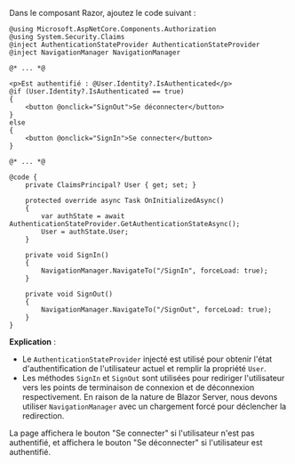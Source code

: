 Dans le composant Razor, ajoutez le code suivant :

```cshtml title="Components/Pages/Index.razor"
@using Microsoft.AspNetCore.Components.Authorization
@using System.Security.Claims
@inject AuthenticationStateProvider AuthenticationStateProvider
@inject NavigationManager NavigationManager

@* ... *@

<p>Est authentifié : @User.Identity?.IsAuthenticated</p>
@if (User.Identity?.IsAuthenticated == true)
{
    <button @onclick="SignOut">Se déconnecter</button>
}
else
{
    <button @onclick="SignIn">Se connecter</button>
}

@* ... *@

@code {
    private ClaimsPrincipal? User { get; set; }

    protected override async Task OnInitializedAsync()
    {
        var authState = await AuthenticationStateProvider.GetAuthenticationStateAsync();
        User = authState.User;
    }

    private void SignIn()
    {
        NavigationManager.NavigateTo("/SignIn", forceLoad: true);
    }

    private void SignOut()
    {
        NavigationManager.NavigateTo("/SignOut", forceLoad: true);
    }
}
```

**Explication** :

- Le `AuthenticationStateProvider` injecté est utilisé pour obtenir l'état d'authentification de l'utilisateur actuel et remplir la propriété `User`.
- Les méthodes `SignIn` et `SignOut` sont utilisées pour rediriger l'utilisateur vers les points de terminaison de connexion et de déconnexion respectivement. En raison de la nature de Blazor Server, nous devons utiliser `NavigationManager` avec un chargement forcé pour déclencher la redirection.

La page affichera le bouton "Se connecter" si l'utilisateur n'est pas authentifié, et affichera le bouton "Se déconnecter" si l'utilisateur est authentifié.
